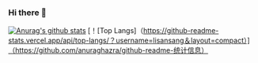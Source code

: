 ### Hi there 👋

<!--
**lisansang/lisansang** is a ✨ _special_ ✨ repository because its `README.md` (this file) appears on your GitHub profile.

Here are some ideas to get you started:

- 🔭 I’m currently working on ...
- 🌱 I’m currently learning ...
- 👯 I’m looking to collaborate on ...
- 🤔 I’m looking for help with ...
- 💬 Ask me about ...
- 📫 How to reach me: ...
- 😄 Pronouns: ...
- ⚡ Fun fact: ...
-->

[![Anurag's github stats](https://github-readme-stats.vercel.app/api?username=lisansang&theme=merko)](https://github.com/anuraghazra/github-readme-stats)
[！[Top Langs]（https://github-readme-stats.vercel.app/api/top-langs/？username=lisansang＆layout=compact）]（https://github.com/anuraghazra/github-readme-统计信息）

